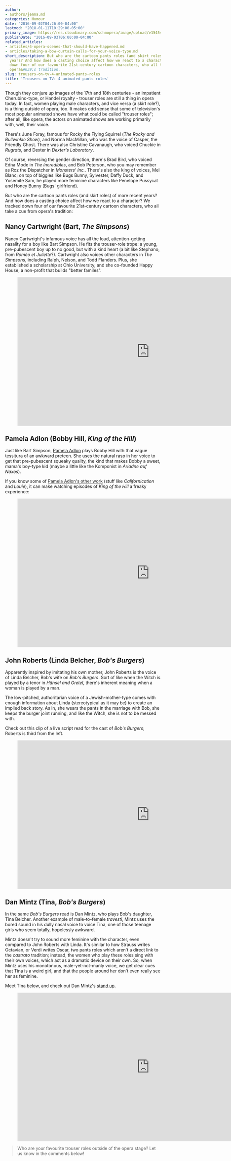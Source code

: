```yaml
---
author:
- authors/jenna.md
categories: Humour
date: "2016-09-02T04:26:00-04:00"
lastmod: "2018-01-11T10:29:00-05:00"
primary_image: https://res.cloudinary.com/schmopera/image/upload/v1545409169/media/webhook-uploads/1472895930044/2016-09-02---Pants.jpg.jpg
publishDate: "2016-09-03T06:00:00-04:00"
related_articles:
- articles/4-opera-scenes-that-should-have-happened.md
- articles/taking-a-bow-curtain-calls-for-your-voice-type.md
short_description: But who are the cartoon pants roles (and skirt roles) of more recent
  years? And how does a casting choice affect how we react to a character? We tracked
  down four of our favourite 21st-century cartoon characters, who all take a cue from
  opera&#039;s tradition.
slug: trousers-on-tv-4-animated-pants-roles
title: 'Trousers on TV: 4 animated pants roles'
---
```


Though they conjure up images of the 17th and 18th centuries - an impatient Cherubino-type, or Handel royalty - trouser roles are still a thing in opera today. In fact, women playing male characters, and vice versa (a skirt role?), is a thing outside of opera, too. It makes odd sense that some of television's most popular animated shows have what could be called "trouser roles"; after all, like opera, the actors on animated shows are working primarily with, well, their voice.

There's June Foray, famous for Rocky the Flying Squirrel (*The Rocky and Bullwinkle Show*), and Norma MacMillan, who was the voice of Casper, the Friendly Ghost. There was also Christine Cavanaugh, who voiced Chuckie in *Rugrats*, and Dexter in *Dexter's Laboratory*. 

Of course, reversing the gender direction, there's Brad Bird, who voiced Edna Mode in *The Incredibles*, and Bob Peterson, who you may remember as Roz the Dispatcher in *Monsters' Inc.*. There's also the king of voices, Mel Blanc; on top of biggies like Bugs Bunny, Sylvester, Daffy Duck, and Yosemite Sam, he played more feminine characters like Penelope Pussycat and Honey Bunny (Bugs' girlfriend).

But who are the cartoon pants roles (and skirt roles) of more recent years? And how does a casting choice affect how we react to a character? We tracked down four of our favourite 21st-century cartoon characters, who all take a cue from opera's tradition:

## Nancy Cartwright (Bart, *The Simpsons*)

Nancy Cartwright's infamous voice has all the loud, attention-getting nasality for a boy like Bart Simpson. He fits the trouser-role trope: a young, pre-pubescent boy up to no good, but with a kind heart (a bit like Stephano, from *Roméo et Juliette*?). Cartwright also voices other characters in *The Simpsons*, including Ralph, Nelson, and Todd Flanders. Plus, she established a scholarship at Ohio University, and she co-founded Happy House, a non-profit that builds "better familes".

<figure data-type="video">
<iframe width="854" height="480" src="https://www.youtube.com/embed/g63mb9Qz3RU" frameborder="0" allowfullscreen></iframe>
</figure>

## Pamela Adlon (Bobby Hill, *King of the Hill*)

Just like Bart Simpson, [Pamela Adlon](https://twitter.com/pamelaadlon) plays Bobby Hill with that vague tessitura of an awkward preteen. She uses the natural rasp in her voice to get that pre-pubescent squeaky quality, the kind that makes Bobby a sweet, mama's boy-type kid (maybe a little like the Komponist in *Ariadne auf Naxos*). 

If you know some of [Pamela Adlon's other work](https://www.youtube.com/watch?v=IR7pFWeaLQg) (stuff like *Californication* and *Louie*), it can make watching episodes of *King of the Hill* a freaky experience:

<figure data-type="video">
<iframe width="854" height="480" src="https://www.youtube.com/embed/6GUmY-BGFAQ" frameborder="0" allow="autoplay; encrypted-media" allowfullscreen></iframe>
</figure>

## John Roberts (Linda Belcher, *Bob's Burgers*)

Apparently inspired by imitating his own mother, John Roberts is the voice of Linda Belcher, Bob's wife on *Bob's Burgers*. Sort of like when the Witch is played by a tenor in *Hänsel and Gretel*, there's inherent meaning when a woman is played by a man. 

The low-pitched, authoritarian voice of a Jewish-mother-type comes with enough information about Linda (stereotypical as it may be) to create an implied back story. As in, she wears the pants in the marriage with Bob, she keeps the burger joint running, and like the Witch, she is not to be messed with.

Check out this clip of a live script read for the cast of *Bob's Burgers*; Roberts is third from the left.

<figure data-type="video">
<iframe width="854" height="480" src="https://www.youtube.com/embed/olyGYjVVESA" frameborder="0" allowfullscreen></iframe>
</figure>

## Dan Mintz (Tina, *Bob's Burgers*)

In the same *Bob's Burgers* read is Dan Mintz, who plays Bob's daughter, Tina Belcher. Another example of male-to-female *travesti*, Mintz uses the bored sound in his dully nasal voice to voice Tina, one of those teenage girls who seem totally, hopelessly awkward. 

Mintz doesn't try to sound more feminine with the character, even compared to John Roberts with Linda. It's similar to how Strauss writes Octavian, or Verdi writes Oscar, two pants roles which aren't a direct link to the *castrato* tradition; instead, the women who play these roles sing with their own voices, which act as a dramatic device on their own. So, when Mintz uses his monotonous, male-yet-not-manly voice, we get clear cues that Tina is a weird girl, and that the people around her don't even really see her as feminine.

Meet Tina below, and check out Dan Mintz's [stand up](https://www.youtube.com/watch?v=gvHZBlHbN3c).

<figure data-type="video">
<iframe width="854" height="480" src="https://www.youtube.com/embed/E1YV21i4MtA" frameborder="0" allowfullscreen></iframe>
</figure>

>Who are your favourite trouser roles outside of the opera stage? Let us know in the comments below!


